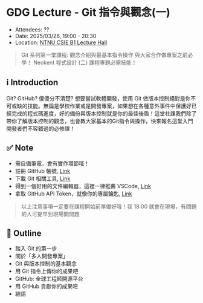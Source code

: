 # GDG Lecture - Git 指令與觀念(一)

- Attendees: ??
- Date: 2025/03/26, 19:00 - 20:30
- Location: [NTNU CSIE B1 Lecture Hall](https://maps.app.goo.gl/WMuARzzb13DFezyMA)

> Git 系列第一堂課程: 觀念介紹與最基本指令操作
> 與大家合作做專案之前必學！
> Neokent 程式設計 (二) 課程專題必需技能！

## ℹ️ Introduction
Git? GitHub? 傻傻分不清楚? 想要嘗試軟體開發，使用 Git 做版本控制絕對是你不可或缺的技能。無論是學校作業或是開發專案，如果想在各種意外事件中保護好已經完成的程式碼進度，好的備份與版本控制就是你的最佳後盾！這堂社課我們除了帶你了解版本控制的觀念，也會教大家基本的Git指令與操作，快來報名這堂入門開發者們不容錯過的必修課！

## ✅ Note
- 需自備筆電，會有實作環節哦！
- 註冊 GitHub 帳號, [Link](https://github.com)
- 下載 Git 相關工具, [Link](https://git-scm.com/downloads)
- 得到一個好用的文件編輯器，這裡一律推薦 VSCode, [Link](https://code.visualstudio.com)
- 拿取 GitHub API Token，就像你的專屬鑰匙, [Link](https://github.com/settings/tokens)

> 以上注意事項一定要在課程開始前準備好哦！我 18:00 就會在現場，有問題的人可提早到現場問問題

## 📝 Outline
- 踏入 Git 的第一步
- 關於「多人開發專案」
- Git 與版本控制的基本觀念
- 用 Git 指令上傳你的成果吧
- GitHub: 全球工程師開源平台
- 用 GitHub 貢獻你的成果吧
- 結語
